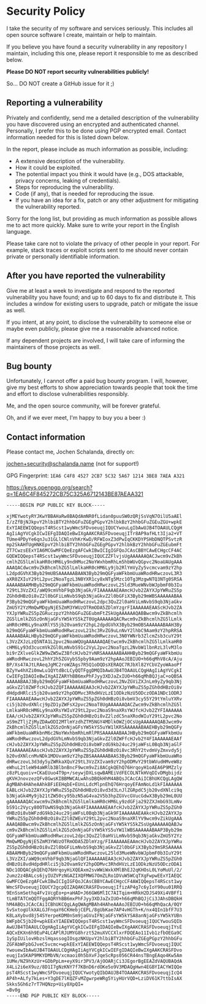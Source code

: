 # Security Policy

I take the security of my software and services seriously. This includes
all open source software I create, maintain or help to maintain.

If you believe you have found a security vulnerability in any repository
I maintain, including this one, please report it responsible to me as
described below.

**Please DO NOT report security vulnerabilities publicly!**

So... DO NOT create a GitHub issue for it ;)

## Reporting a vulnerability

Privately and confidently, send me a detailed description of the vulnerability
you have discovered using an encrypted and authenticated channel. Personally,
I prefer this to be done using PGP encrypted email. Contact information
needed for this is listed down below.

In the report, please include as much information as possible, including:

- A extensive description of the vulnerability.
- How it could be exploited.
- The potential impact you think it would have (e.g., DOS attackable, privacy
  concerns, leaking of credentials).
- Steps for reproducing the vulnerability.
- Code (if any), that is needed for reproducing the issue.
- If you have an idea for a fix, patch or any other adjustment for mitigating
  the vulnerability reported.

Sorry for the long list, but providing as much information as possible allows
me to act more quickly. Make sure to write your report in the English language.

Please take care not to violate the privacy of other people in your report.
For example, stack traces or exploit scripts sent to me should never contain
private or personally identifiable information.

## After you have reported the vulnerability

Give me at least a week to investigate and respond to the reported vulnerability
you have found; and up to 60 days to fix and distribute it. This includes a
window for existing users to upgrade, patch or mitigate the issue as well.

If you intent, at any point, to disclose the vulnerability to someone else
or maybe even publicly, please give me a reasonable advanced notice.

If any dependent projects are involved, I will take care of informing the
maintainers of those projects as well.

## Bug bounty

Unfortunately, I cannot offer a paid bug bounty program. I will, however, give
my best efforts to show appreciation towards people that took the time and
effort to disclose vulnerabilities responsibly.

Me, and the open source community, will be forever grateful.

Oh, and if we ever meet, I'm happy to buy you a beer :)

## Contact information

Please contact me, Jochen Schalanda, directly on:

jochen+security@schalanda.name (not for support!)

GPG Fingerprint: `1EA6 C4F8 4527 2CB7 5C32 5A67 1214 3BE8 7AEA A321`

https://keys.openpgp.org/search?q=1EA6C4F845272CB75C325A6712143BE87AEAA321

```txt
-----BEGIN PGP PUBLIC KEY BLOCK-----

xjMEYwotyRYJKwYBBAHaRw8BAQdAmNR0fLidan0puuSW0zQRjSsVqN7OilU5aAEl
I/zZfBjNJkpvY2hlbiBTY2hhbGFuZGEgPGpvY2hlbkBzY2hhbGFuZGEuZGU+wpkE
ExYIAEEWIQQepsT4RScst1wyWmcSFDvoeuqjIQUCYwouLgIbAwUJB4TOAAULCQgH
AgIiAgYVCgkICwIEFgIDAQIeBwIXgAAKCRASFDvoeuqjITr8AP9afHLt3Ija2+VT
TUme4PDyYe6qnJu31GLlCNlnVhKrKwD/RFWIoxZ3dPwIqCKKDYPSHbDNQTPSvtzR
mp2SkAHfUgHNKEpvY2hlbiBTY2hhbGFuZGEgPGpvY2hlbkBzY2hhbGFuZGEubmFt
ZT7CwzsEExYIA6MCGwMFCQeEzgAFCwkIBwICIgIGFQoJCAsCBBYCAwECHgcCF4AC
GQEWIQQepsT4RScst1wyWmcSFDvoeuqjIQUCZZFlvjsUgAAAAAAQACJwcm9vZkBh
cmlhZG5lLmlkaHR0cHM6Ly9ndHMuc2NoYWxhbmRhLm5hbWUvQGpvc2NoaUAUgAAA
AAAQACdwcm9vZkBhcmlhZG5lLmlkaHR0cHM6Ly9jb2RlYmVyZy5vcmcvam9zY2hp
L2dpdGVhX3Byb29mUBSAAAAAABAAN3Byb29mQGFyaWFkbmUuaWRodHRwczovL3R3
aXR0ZXIuY29tL2pvc2NoaTgzL3N0YXR1cy8xNTg5Mzc1OTg3MzgwNTQ3NTg0SRSA
AAAAABAAMHByb29mQGFyaWFkbmUuaWRodHRwczovL25ld3MueWNvbWJpbmF0b3Iu
Y29tL3VzZXI/aWQ9cmVhbF9qb3NjaGk/FIAAAAAAEAAmcHJvb2ZAYXJpYWRuZS5p
ZGh0dHBzOi8vZ2l0bGFiLmNvbS9qb3NjaGkvZ2l0bGFiX3Byb29mWBSAAAAAABAA
P3Byb29mQGFyaWFkbmUuaWRodHRwczovL2dpc3QuZ2l0aHViLmNvbS9qb3NjaGkv
ZmU5Y2YzMmQwMDgyNjE5ZmM3YWUzOTRmODA5ZDlmYzgrFIAAAAAAEAAScHJvb2ZA
YXJpYWRuZS5pZGRuczpzY2hhbGFuZGEubmFtZSkUgAAAAAAQABBwcm9vZkBhcmlh
ZG5lLmlkZG5zOnNjaGFsYW5kYS5kZT0UgAAAAAAQACRwcm9vZkBhcmlhZG5lLmlk
aHR0cHM6Ly9naXRlYS5jb20vam9zY2hpL2dpdGVhX3Byb29mOBSAAAAAABAAH3By
b29mQGFyaWFkbmUuaWRodHRwczovL21hc3RvZG9uLnNvY2lhbC9Aam9zY2hpRRSA
AAAAABAALHByb29mQGFyaWFkbmUuaWRodHRwczovL3N0YWNrb3ZlcmZsb3cuY29t
L3VzZXJzLzQ5NTA1L2pvc2NoaWQUgAAAAAAQAEtwcm9vZkBhcmlhZG5lLmlkaHR0
cHM6Ly93d3cucmVkZGl0LmNvbS91c2VyL2pvc2NoaTgzL2NvbW1lbnRzL3lvM3lo
bi9rZXlveGlkZW9wZW5wZ3BfcHJvb2YvNRSAAAAAABAAHHByb29mQGFyaWFkbmUu
aWRodHRwczovL2hhY2h5ZGVybS5pby9Aam9zY2hpAAoJEBIUO+h66qMhV8cA/Aju
BP/Xs47AJtLRAeqJgMC2roWZAgs7R5Q1oDQDsXERAQC7RJbXl82YCbVZyoWAaoPf
BZyYw4hXZi0mwLu1QYtdBcLCyQQTFggDMQIbAwUJB4TOAAULCQgHAgIiAgYVCgkI
CwIEFgIDAQIeBwIXgAIZARYhBB6mxPhFJyy3XDJaZxIUO+h66qMhBQJjaC+oQBSA
AAAAABAAJ3Byb29mQGFyaWFkbmUuaWRodHRwczovL2NvZGViZXJnLm9yZy9qb3Nj
aGkvZ2l0ZWFfcHJvb2ZQFIAAAAAAEAA3cHJvb2ZAYXJpYWRuZS5pZGh0dHBzOi8v
dHdpdHRlci5jb20vam9zY2hpODMvc3RhdHVzLzE1ODkzNzU5ODczODA1NDc1ODRJ
FIAAAAAAEAAwcHJvb2ZAYXJpYWRuZS5pZGh0dHBzOi8vbmV3cy55Y29tYmluYXRv
ci5jb20vdXNlcj9pZD1yZWFsX2pvc2NoaT8UgAAAAAAQACZwcm9vZkBhcmlhZG5l
LmlkaHR0cHM6Ly9naXRsYWIuY29tL2pvc2NoaS9naXRsYWJfcHJvb2ZYFIAAAAAA
EAA/cHJvb2ZAYXJpYWRuZS5pZGh0dHBzOi8vZ2lzdC5naXRodWIuY29tL2pvc2No
aS9mZTljZjMyZDAwODI2MTlmYzdhZTM5NGY4MDlkOWZjOCsUgAAAAAAQABJwcm9v
ZkBhcmlhZG5lLmlkZG5zOnNjaGFsYW5kYS5uYW1lKRSAAAAAABAAEHByb29mQGFy
aWFkbmUuaWRkbnM6c2NoYWxhbmRhLmRlPRSAAAAAABAAJHByb29mQGFyaWFkbmUu
aWRodHRwczovL2dpdGVhLmNvbS9qb3NjaGkvZ2l0ZWFfcHJvb2Y4FIAAAAAAEAAf
cHJvb2ZAYXJpYWRuZS5pZGh0dHBzOi8vbWFzdG9kb24uc29jaWFsL0Bqb3NjaGlF
FIAAAAAAEAAscHJvb2ZAYXJpYWRuZS5pZGh0dHBzOi8vc3RhY2tvdmVyZmxvdy5j
b20vdXNlcnMvNDk1MDUvam9zY2hpZBSAAAAAABAAS3Byb29mQGFyaWFkbmUuaWRo
dHRwczovL3d3dy5yZWRkaXQuY29tL3VzZXIvam9zY2hpODMvY29tbWVudHMveW8z
eWhuL2tleW94aWRlb3BlbnBncF9wcm9vZi8ACgkQEhQ76HrqoyH1oAEA6P9MZzly
z8zPLquoiv+CKaEUuo4T9p+/seywjDXLsqwBAMEiVdFECOLNTkHVqDIvDMgbijdz
gKVHJnovzezQFv8GwsKIBBMWCALwAhsDBQkHhM4ABQsJCAcCAiICBhUKCQgLAgQW
AgMBAh4HAheAAhkBFiEEHqbE+EUnLLdcMlpnEhQ76HrqoyEFAmNoLd1kFIAAAAAA
EABLcHJvb2ZAYXJpYWRuZS5pZGh0dHBzOi8vd3d3LnJlZGRpdC5jb20vdXNlci9q
b3NjaGk4My9jb21tZW50cy95bzN5aG4va2V5b3hpZGVvcGVucGdwX3Byb29mL0UU
gAAAAAAQACxwcm9vZkBhcmlhZG5lLmlkaHR0cHM6Ly9zdGFja292ZXJmbG93LmNv
bS91c2Vycy80OTUwNS9qb3NjaGk4FIAAAAAAEAAfcHJvb2ZAYXJpYWRuZS5pZGh0
dHBzOi8vbWFzdG9kb24uc29jaWFsL0Bqb3NjaGk9FIAAAAAAEAAkcHJvb2ZAYXJp
YWRuZS5pZGh0dHBzOi8vZ2l0ZWEuY29tL2pvc2NoaS9naXRlYV9wcm9vZikUgAAA
AAAQABBwcm9vZkBhcmlhZG5lLmlkZG5zOnNjaGFsYW5kYS5kZSsUgAAAAAAQABJw
cm9vZkBhcmlhZG5lLmlkZG5zOnNjaGFsYW5kYS5uYW1lWBSAAAAAABAAP3Byb29m
QGFyaWFkbmUuaWRodHRwczovL2dpc3QuZ2l0aHViLmNvbS9qb3NjaGkvZmU5Y2Yz
MmQwMDgyNjE5ZmM3YWUzOTRmODA5ZDlmYzg/FIAAAAAAEAAmcHJvb2ZAYXJpYWRu
ZS5pZGh0dHBzOi8vZ2l0bGFiLmNvbS9qb3NjaGkvZ2l0bGFiX3Byb29mSRSAAAAA
ABAAMHByb29mQGFyaWFkbmUuaWRodHRwczovL25ld3MueWNvbWJpbmF0b3IuY29t
L3VzZXI/aWQ9cmVhbF9qb3NjaGlQFIAAAAAAEAA3cHJvb2ZAYXJpYWRuZS5pZGh0
dHBzOi8vdHdpdHRlci5jb20vam9zY2hpODMvc3RhdHVzLzE1ODkzNzU5ODczODA1
NDc1ODQACgkQEhQ76HrqoyHiXQEAxm2svWWiWxkXMlBhEJ2qKHOsL0LYoMuUl/2/
2umz2z4BALcs6jyIUZVPzNGAZIXQFMWG7OmZLRo1DVuW5WCqTXgFwpwEExYIAEQC
GwMFCQeEzgAFCwkIBwICIgIGFQoJCAsCBBYCAwECHgcCF4AWIQQepsT4RScst1wy
WmcSFDvoeuqjIQUCY2gcpQIZAQAKCRASFDvoeuqjIfizAP4g7c6yIoY90uu01RRQ
9EnSsmSethq4Fv1VcgEo+p+aHAD+J66GW6MlIC7AITqim+HRkH2DJS49Xi4VBFf1
tLmBTATCmQQTFggAQRYhBB6mxPhFJyy3XDJaZxIUO+h66qMhBQJjCi3JAhsDBQkH
hM4ABQsJCAcCAiICBhUKCQgLAgQWAgMBAh4HAheAAAoJEBIUO+h66qMhQacA/0QY
5vSxtogUlkXALGJFnqaY6CKHebjCEPL/8gUbKae7AP4vHGTh+K/nx4QIn1bfF7U3
K8LaXybvd8j54SYerpeKDM0nSm9jaGVuIFNjaGFsYW5kYSA8anNjaGFsYW5kYUBn
bWFpbC5jb20+wpkEExYIAEEWIQQepsT4RScst1wyWmcSFDvoeuqjIQUCYwouSQIb
AwUJB4TOAAULCQgHAgIiAgYVCgkICwIEFgIDAQIeBwIXgAAKCRASFDvoeuqjIYsE
AQCxEKXn6h9EuP4LCAPlRJUMYG8hrzt52muXVCCXlxrFDQEAo11Ivb1zfbOEGa9C
1ySpIUilovHbzslHqassogIOsgzNKUpvY2hlbiBTY2hhbGFuZGEgPGpzY2hhbGFu
ZGFAbWFpbGJveC5vcmc+wpkEExYIAEEWIQQepsT4RScst1wyWmcSFDvoeuqjIQUC
YwouewIbAwUJB4TOAAULCQgHAgIiAgYVCgkICwIEFgIDAQIeBwIXgAAKCRASFDvo
euqjIa5KAP9MKYDMbVN/xcmaoi0h5bXvFJqeScRps056CR44nsTBngEAqo4Kw5Am
1UMe/NZ9hXzUr+GDbPpLm+eyX9ir3PV3/AjOOARjCi3JEgorBgEEAZdVAQUBAQdA
X4Li2i6eX9uz/8D1I7gNzKNY7f7KBnD6rdOKe5o9V3MDAQgHwn4EGBYIACYWIQQe
psT4RScst1wyWmcSFDvoeuqjIQUCYwotyQIbDAUJB4TOAAAKCRASFDvoeuqjIcQ4
AP4h+ALfy7kLes+Y3gDE7lKQZFvMZgwrpeWRg5YiyHUrVQD+LziDV61K7ttbIsAX
Skks5Gh6z7rT7HQNzp+Uiy8XpQI=
=Bv0g
-----END PGP PUBLIC KEY BLOCK-----
```
